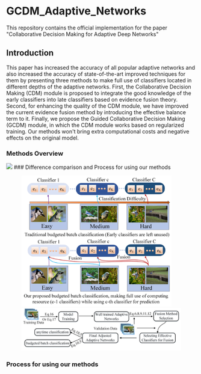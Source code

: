 # GCDM_Adaptive_Networks
This repository contains the official implementation for the paper "Collaborative Decision Making for Adaptive Deep Networks"
## Introduction
This paper has increased the accuracy of all popular adaptive networks and also increased the accuracy of state-of-the-art improved techniques for them by presenting three methods to make full use of classifiers located in different depths of the adaptive networks. First, the Collaborative Decision Making (CDM) module is proposed to integrate the good knowledge of the early classifiers into late classifiers based on evidence fusion theory. Second, for enhancing the quality of the CDM module, we have improved the current evidence fusion method by introducing the effective balance term to it. Finally, we propose the Guided Collaborative Decision Making (GCDM) module, in which the CDM module works based on regularized training. Our methods won't bring extra computational costs and negative effects on the original model.
### Methods Overview
<img src="https://github.com/Meteor-Stars/GCDM_Adaptive_Networks/blob/master/Figures/methods_overview_comparsion.jpg" width="650">
### Difference comparison and Process for using our methods
<figure class="half">
<img src="https://github.com/Meteor-Stars/GCDM_Adaptive_Networks/blob/master/Figures/bugdeted_classification_difference.jpg" width="400">
<img src="https://github.com/Meteor-Stars/GCDM_Adaptive_Networks/blob/master/Figures/model_used_process.jpg" width="500">
</figure>

### Process for using our methods


